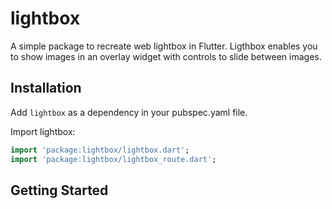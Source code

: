 # lightbox

A simple package to recreate web lightbox in Flutter.
Ligthbox enables you to show images in an overlay widget with controls to slide between images.
## Installation
Add `lightbox` as a dependency in your pubspec.yaml file.

Import lightbox:
```dart
import 'package:lightbox/lightbox.dart';
import 'package:lightbox/lightbox_route.dart';
```
## Getting Started

